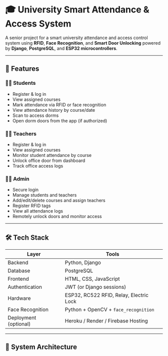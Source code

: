 # 🎓 University Smart Attendance & Access System

A senior project for a smart university attendance and access control system using **RFID**, **Face Recognition**, and **Smart Door Unlocking** powered by **Django**, **PostgreSQL**, and **ESP32 microcontrollers**.

---

## 📌 Features

### 👨‍🎓 Students

- Register & log in
- View assigned courses
- Mark attendance via RFID or face recognition
- View attendance history by course/date
- Scan to access dorms
- Open dorm doors from the app (if authorized)

### 👩‍🏫 Teachers

- Register & log in
- View assigned courses
- Monitor student attendance by course
- Unlock office door from dashboard
- Track office access logs

### 👨‍💼 Admin

- Secure login
- Manage students and teachers
- Add/edit/delete courses and assign teachers
- Register RFID tags
- View all attendance logs
- Remotely unlock doors and monitor access

---

## 🛠 Tech Stack

| Layer                 | Tools                                   |
| --------------------- | --------------------------------------- |
| Backend               | Python, Django                          |
| Database              | PostgreSQL                              |
| Frontend              | HTML, CSS, JavaScript                   |
| Authentication        | JWT (or Django sessions)                |
| Hardware              | ESP32, RC522 RFID, Relay, Electric Lock |
| Face Recognition      | Python + OpenCV + `face_recognition`    |
| Deployment (optional) | Heroku / Render / Firebase Hosting      |

---

## 🧱 System Architecture
